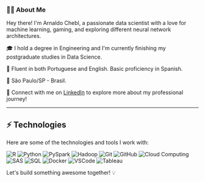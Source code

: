### 👨‍💻 About Me

Hey there! I'm Arnaldo Chebl, a passionate data scientist with a love for machine learning, gaming, and exploring different neural network architectures.

🎓 I hold a degree in Engineering and I'm currently finishing my postgraduate studies in Data Science.

🌟 Fluent in both Portuguese and English. Basic proficiency in Spanish.

📍 São Paulo/SP - Brasil.

🔗 Connect with me on [LinkedIn](https://www.linkedin.com/in/arnaldochebl/) to explore more about my professional journey!

---

## ⚡ Technologies

Here are some of the technologies and tools I work with:

![R](https://img.shields.io/badge/-R-276DC3?style=flat-square&logo=R&logoColor=white)
![Python](https://img.shields.io/badge/-Python-3776AB?style=flat-square&logo=python&logoColor=white)
![PySpark](https://img.shields.io/badge/-PySpark-E25A1C?style=flat-square&logo=apache-spark&logoColor=white)
![Hadoop](https://img.shields.io/badge/-Hadoop-FF652F?style=flat-square&logo=apache-hadoop&logoColor=white)
![Git](https://img.shields.io/badge/-Git-F05032?style=flat-square&logo=git&logoColor=white)
![GitHub](https://img.shields.io/badge/-GitHub-181717?style=flat-square&logo=github&logoColor=white)
![Cloud Computing](https://img.shields.io/badge/-Cloud%20Computing-0089D6?style=flat-square&logo=google-cloud&logoColor=white)
![SAS](https://img.shields.io/badge/-SAS-003366?style=flat-square&logo=sas&logoColor=white)
![SQL](https://img.shields.io/badge/-SQL-003B57?style=flat-square&logo=sql&logoColor=white)
![Docker](https://img.shields.io/badge/-Docker-2496ED?style=flat-square&logo=docker&logoColor=white)
![VSCode](https://img.shields.io/badge/-VSCode-007ACC?style=flat-square&logo=visual-studio-code&logoColor=white)
![Tableau](https://img.shields.io/badge/-Tableau-E97627?style=flat-square&logo=tableau&logoColor=white)

Let's build something awesome together! 💡

<!--
**arnaldochebl/arnaldochebl** is a ✨ _special_ ✨ repository because its `README.md` (this file) appears on your GitHub profile.

Here are some ideas to get you started:

- 🔭 I’m currently working on ...
- 🌱 I’m currently learning ...
- 👯 I’m looking to collaborate on ...
- 🤔 I’m looking for help with ...
- 💬 Ask me about ...
- 📫 How to reach me: ...
- 😄 Pronouns: ...
- ⚡ Fun fact: ...
-->
